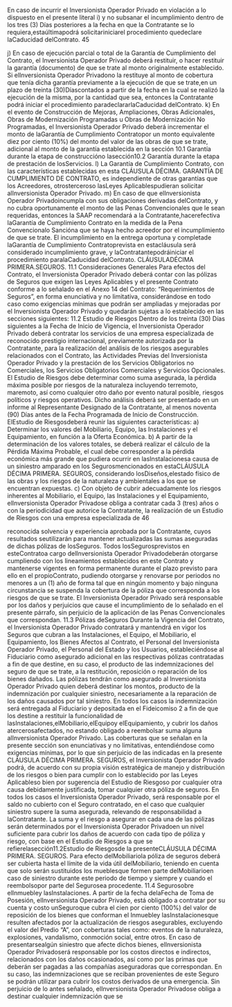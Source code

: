 En caso de incurrir el Inversionista Operador Privado en violación a lo dispuesto en el presente literal i) y no
subsanar el incumplimiento dentro de los tres (3) Días posteriores a la fecha en que la Contratante se lo
requiera,estaúltimapodrá solicitariniciarel procedimiento quedeclare laCaducidad delContrato.
45

j) En caso de ejecución parcial o total de la Garantía de Cumplimiento del Contrato, el Inversionista Operador
Privado deberá restituir, o hacer restituir la garantía (documento) de que se trate al monto originalmente
establecido. Si elInversionista Operador Privadono la restituye al monto de cobertura que tenía dicha garantía
previamente a la ejecución de que se trate,en un plazo de treinta (30)Díascontados a partir de la fecha en la
cual se realizó la ejecución de la misma, por la cantidad que sea, entonces la Contratante podrá iniciar el
procedimiento paradeclararlaCaducidad delContrato.
k) En el evento de Construcción de Mejoras, Ampliaciones, Obras Adicionales, Obras de Modernización
Programadas u Obras de Modernización No Programadas, el Inversionista Operador Privado deberá
incrementar el monto de laGarantía de Cumplimiento Contratopor un monto equivalente diez por ciento (10%)
del monto del valor de las obras de que se trate, adicional al monto de la garantía establecida en la sección
10.1 Garantía durante la etapa de construccióno lasección10.2 Garantía durante la etapa de prestación
de losServicios.
l) La Garantía de Cumplimiento Contrato, con las características establecidas en esta CLÁUSULA DÉCIMA.
GARANTÍA DE CUMPLIMIENTO DE CONTRATO, es independiente de otras garantías que los Acreedores,
otrosterceroso lasLeyes Aplicablespudieran solicitar alInversionista Operador Privado.
m) En caso de que elInversionista Operador Privadoincumpla con sus obligaciones derivadas delContrato, y no
cubra oportunamente el monto de las Penas Convencionales que le sean requeridas, entonces la SAAP
recomendará a la Contratante,hacerefectiva laGarantía de Cumplimiento Contrato en la medida de la Pena
Convencionalo Sancióna que se haya hecho acreedor por el incumplimiento de que se trate.
El incumplimiento en la entrega oportuna y completade laGarantía de Cumplimiento Contratoprevista en estacláusula
será considerado incumplimiento grave, y laContratantepodráiniciar el procedimiento paralaCaducidad delContrato.
CLÁUSULADÉCIMA PRIMERA.SEGUROS.
11.1 Consideraciones Generales
Para efectos del Contrato, el Inversionista Operador Privado deberá contar con las pólizas de Seguros que exigen las
Leyes Aplicables y el presente Contrato conforme a lo señalado en el Anexo 14 del Contrato: “Requerimientos de
Seguros”, en forma enunciativa y no limitativa, considerándose en todo caso como exigencias mínimas que podrán ser
ampliadas y mejoradas por el Inversionista Operador Privado y quedarán sujetas a lo establecido en las secciones
siguientes:
11.2 Estudio de Riesgos
Dentro de los treinta (30) Días siguientes a la Fecha de Inicio de Vigencia, el Inversionista Operador Privado deberá
contratar los servicios de una empresa especializada de reconocido prestigio internacional, previamente autorizada por la
Contratante, para la realización del análisis de los riesgos asegurables relacionados con el Contrato, las Actividades
Previas del Inversionista Operador Privado y la prestación de los Servicios Obligatorios no Comerciales, los Servicios
Obligatorios Comerciales y Servicios Opcionales. El Estudio de Riesgos debe determinar como suma asegurada, la
pérdida máxima posible por riesgos de la naturaleza incluyendo terremoto, maremoto, así como cualquier otro daño por
evento natural posible, riesgos políticos y riesgos operativos. Dicho análisis deberá ser presentado en un informe al
Representante Designado de la Contratante, al menos noventa (90) Días antes de la Fecha Programada de Inicio de
Construcción.
ElEstudio de Riesgosdeberá reunir las siguientes características:
a) Determinar los valores del Mobiliario, Equipo, las Instalaciones y el Equipamiento, en función a la Oferta
Económica.
b) A partir de la determinación de los valores totales, se deberá realizar el cálculo de la Pérdida Máxima Probable,
el cual debe corresponder a la pérdida económica más grande que pudiera ocurrir en lasInstalacionesa causa
de un siniestro amparado en los Segurosmencionados en estaCLÁUSULA DÉCIMA PRIMERA. SEGUROS,
considerando losDiseños,elestado físico de las obras y los riesgos de la naturaleza y ambientales a los que
se encuentran expuestas.
c) Con objeto de cubrir adecuadamente los riesgos inherentes al Mobiliario, el Equipo, las Instalaciones y el
Equipamiento, elInversionista Operador Privadose obliga a contratar cada 3 (tres) años o con la periodicidad
que autorice la Contratante, la realización de un Estudio de Riesgos con una empresa especializada de
46

reconocida solvencia y experiencia aprobada por la Contratante, cuyos resultados seutilizarán para mantener
actualizadas las sumas aseguradas de dichas pólizas de losSeguros.
Todos losSegurosprevistos en esteContratoa cargo delInversionista Operador Privadodeberán otorgarse cumpliendo
con los lineamientos establecidos en este Contrato y mantenerse vigentes en forma permanente durante el plazo
previsto para ello en el propioContrato, pudiendo otorgarse y renovarse por periodos no menores a un (1) año de forma
tal que en ningún momento y bajo ninguna circunstancia se suspenda la cobertura de la póliza que corresponda a los
riesgos de que se trate. El Inversionista Operador Privado será responsable por los daños y perjuicios que cause el
incumplimiento de lo señalado en el presente párrafo, sin perjuicio de la aplicación de las Penas Convencionales que
correspondan.
11.3 Pólizas deSeguros
Durante la Vigencia del Contrato, el Inversionista Operador Privado contratará y mantendrá en vigor los Seguros que
cubran a las Instalaciones, el Equipo, el Mobiliario, el Equipamiento, los Bienes Afectos al Contrato, el Personal del
Inversionista Operador Privado, el Personal del Estado y los Usuarios, estableciéndose al Fiduciario como asegurado
adicional en las respectivas pólizas contratadas a fin de que destine, en su caso, el producto de las indemnizaciones del
seguro de que se trate, a la restitución, reposición o reparación de los bienes dañados. Las pólizas tendrán como
asegurado al Inversionista Operador Privado quien deberá destinar los montos, producto de la indemnización por
cualquier siniestro, necesariamente a la reparación de los daños causados por tal siniestro. En todos los casos la
indemnización será entregada al Fiduciario y depositada en el Fideicomiso 2 a fin de que los destine a restituir la
funcionalidad de lasInstalaciones,elMobiliario,elEquipoy elEquipamiento, y cubrir los daños atercerosafectados, no
estando obligado a reembolsar suma alguna alInversionista Operador Privado.
Las coberturas que se señalan en la presente sección son enunciativas y no limitativas, entendiéndose como exigencias
mínimas, por lo que sin perjuicio de las indicadas en la presente CLÁUSULA DÉCIMA PRIMERA. SEGUROS, el
Inversionista Operador Privado podrá, de acuerdo con su propia visión estratégica de manejo y distribución de los
riesgos o bien para cumplir con lo establecido por las Leyes Aplicableso bien por sugerencia del Estudio de Riesgoso
por cualquier otra causa debidamente justificada, tomar cualquier otra póliza de seguros.
En todos los casos el Inversionista Operador Privado, será responsable por el saldo no cubierto con el Seguro
contratado, en el caso que cualquier siniestro supere la suma asegurada, relevando de responsabilidad a laContratante.
La suma y el riesgo a asegurar en cada una de las pólizas serán determinados por el Inversionista Operador Privadoen
un nivel suficiente para cubrir los daños de acuerdo con cada tipo de póliza y riesgo, con base en el Estudio de Riesgos
a que se refierelasección11.2Estudio de Riesgosde la presenteCLÁUSULA DÉCIMA PRIMERA. SEGUROS.
Para efecto delMobiliariola póliza de seguros deberá ser cubierta hasta el límite de la vida útil delMobiliario, teniendo en
cuenta que solo serán sustituidos los mueblesque formen parte delMobiliarioen caso de siniestro durante este periodo
de tiempo y siempre y cuando el reembolsopor parte del Segurosea procedente.
11.4 Segurosobre elInmuebley lasInstalaciones.
A partir de la fecha delaFecha de Toma de Posesión, elInversionista Operador Privado, está obligado a contratar por
su cuenta y costo unSeguroque cubra el cien por ciento (100%) del valor de reposición de los bienes que conforman el
Inmuebley lasInstalacionesque resulten afectados por la actualización de riesgos asegurables, excluyendo el valor del
Predio “A”, con coberturas tales como: eventos de la naturaleza, explosiones, vandalismo, conmoción social, entre otros.
En caso de presentarsealgún siniestro que afecte dichos bienes, elInversionista Operador Privadoserá responsable por
los costos directos e indirectos, relacionados con los daños ocasionados, así como por las primas que deberán ser
pagadas a las compañías aseguradoras que correspondan.
En su caso, las indemnizaciones que se reciban provenientes de este Seguro se podrán utilizar para cubrir los costos
derivados de una emergencia.
Sin perjuicio de lo antes señalado, elInversionista Operador Privadose obliga a destinar cualquier indemnización que se

